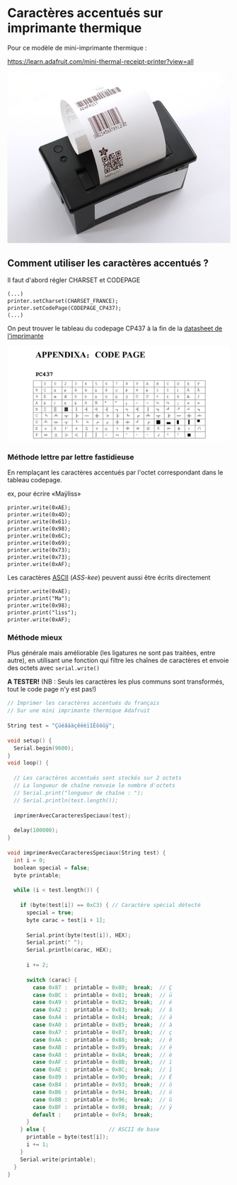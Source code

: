 # Caractères accentués sur imprimante thermique

Pour ce modèle de mini-imprimante thermique :

https://learn.adafruit.com/mini-thermal-receipt-printer?view=all

![adafruit thermal printer](./assets/adafruit_mini_thermal_printer.jpg?0)

## Comment utiliser les caractères accentués ?

Il faut d'abord régler CHARSET et CODEPAGE

```
(...)
printer.setCharset(CHARSET_FRANCE);
printer.setCodePage(CODEPAGE_CP437);
(...)
```

On peut trouver le tableau du codepage CP437 à la fin de la [datasheet de l'imprimante](./assets/A2-user-manual.pdf)

![codepage CP437](./assets/codepage_cp437.png?0)

### Méthode lettre par lettre fastidieuse

En remplaçant les caractères accentués par l'octet correspondant dans le tableau codepage.

ex, pour écrire «Maÿliss»
```
printer.write(0xAE);
printer.write(0x4D);
printer.write(0x61);
printer.write(0x98);
printer.write(0x6C);
printer.write(0x69);
printer.write(0x73);
printer.write(0x73);
printer.write(0xAF);
```
Les caractères [ASCII](https://en.wikipedia.org/wiki/ASCII) (*ASS-kee*) peuvent aussi être écrits directement
```
printer.write(0xAE);
printer.print("Ma");
printer.write(0x98);
printer.print("liss");
printer.write(0xAF);
```

### Méthode mieux

Plus générale mais améliorable (les ligatures ne sont pas traitées, entre autre), en utilisant une fonction qui filtre les chaînes de caractères et envoie des octets avec `serial.write()`

**A TESTER!** (NB : Seuls les caractères les plus communs sont transformés, tout le code page n'y est pas!)

```c
// Imprimer les caractères accentués du français
// Sur une mini imprimante thermique Adafruit

String test = "ÇüéâäàçêëèïîÉôöûÿ";

void setup() {
  Serial.begin(9600);
}
void loop() {

  // Les caractères accentués sont stockés sur 2 octets
  // La longueur de chaîne renvoie le nombre d'octets
  // Serial.print("longueur de chaîne : ");
  // Serial.println(test.length());

  imprimerAvecCaracteresSpeciaux(test);

  delay(100000);
}

void imprimerAvecCaracteresSpeciaux(String test) {
  int i = 0;
  boolean special = false;
  byte printable;

  while (i < test.length()) {

    if (byte(test[i]) == 0xC3) { // Caractère spécial détecté
      special = true;
      byte carac = test[i + 1];

      Serial.print(byte(test[i]), HEX);
      Serial.print(" ");
      Serial.println(carac, HEX);

      i += 2;

      switch (carac) {
        case 0x87 :  printable = 0x80;  break;  // Ç
        case 0xBC :  printable = 0x81;  break;  // ü
        case 0xA9 :  printable = 0x82;  break;  // é
        case 0xA2 :  printable = 0x83;  break;  // â
        case 0xA4 :  printable = 0x84;  break;  // ä
        case 0xA0 :  printable = 0x85;  break;  // à
        case 0xA7 :  printable = 0x87;  break;  // ç
        case 0xAA :  printable = 0x88;  break;  // ê
        case 0xAB :  printable = 0x89;  break;  // ë
        case 0xA8 :  printable = 0x8A;  break;  // è
        case 0xAF :  printable = 0x8B;  break;  // ï
        case 0xAE :  printable = 0x8C;  break;  // î
        case 0x89 :  printable = 0x90;  break;  // É
        case 0xB4 :  printable = 0x93;  break;  // ô
        case 0xB6 :  printable = 0x94;  break;  // ö
        case 0xBB :  printable = 0x96;  break;  // û
        case 0xBF :  printable = 0x98;  break;  // ÿ
        default :    printable = 0xFA;  break;
      }
    } else {                    // ASCII de base
      printable = byte(test[i]);
      i += 1;
    }
    Serial.write(printable);
  }
}
```
